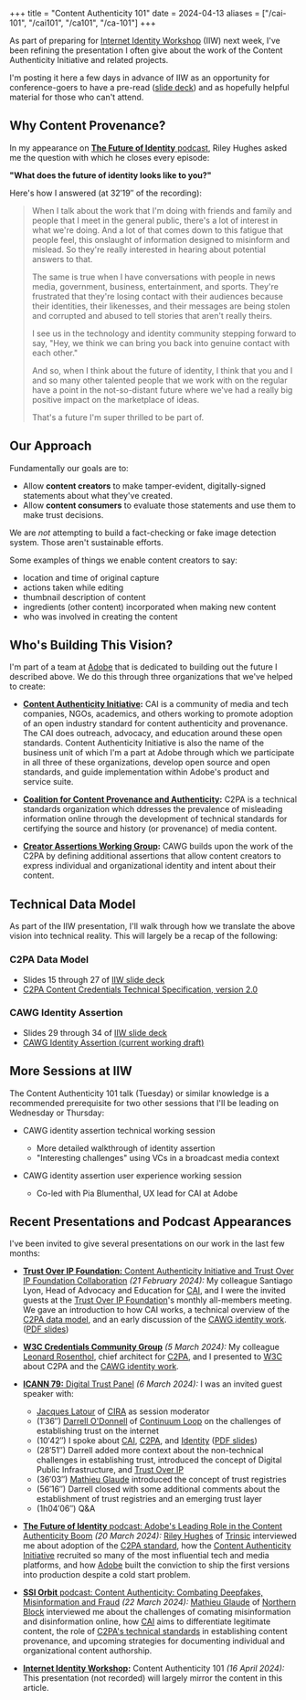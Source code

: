 +++
title = "Content Authenticity 101"
date = 2024-04-13
aliases = ["/cai-101", "/cai101", "/ca101", "/ca-101"]
+++

As part of preparing for [Internet Identity Workshop](https://internetidentityworkshop.com) (IIW) next week, I've been refining the presentation I often give about the work of the Content Authenticity Initiative and related projects.

<!-- more -->

I'm posting it here a few days in advance of IIW as an opportunity for conference-goers to have a pre-read ([slide deck](./2024-04-16-iiw-cai-101.pdf)) and as hopefully helpful material for those who can't attend.

## Why Content Provenance?

In my appearance on [**The Future of Identity** podcast](https://www.buzzsprout.com/2132091/14725496-eric-scouten-adobe-s-leading-role-in-the-content-authenticity-boom), Riley Hughes asked me the question with which he closes every episode:

**"What does the future of identity looks like to you?"**

Here's how I answered (at 32′19″ of the recording):

> When I talk about the work that I'm doing with friends and family and people that I meet in the general public, there's a lot of interest in what we're doing. And a lot of that comes down to this fatigue that people feel, this onslaught of information designed to misinform and mislead. So they're really interested in hearing about potential answers to that.
>
> The same is true when I have conversations with people in news media, government, business, entertainment, and sports. They're frustrated that they're losing contact with their audiences because their identities, their likenesses, and their messages are being stolen and corrupted and abused to tell stories that aren't really theirs.
>
> I see us in the technology and identity community stepping forward to say, "Hey, we think we can bring you back into genuine contact with each other."
>
> And so, when I think about the future of identity, I think that you and I and so many other talented people that we work with on the regular have a point in the not-so-distant future where we've had a really big positive impact on the marketplace of ideas.
>
> That's a future I'm super thrilled to be part of.

## Our Approach

Fundamentally our goals are to:

* Allow **content creators** to make tamper-evident, digitally-signed statements about what they've created.
* Allow **content consumers** to evaluate those statements and use them to make trust decisions.

We are _not_ attempting to build a fact-checking or fake image detection system. Those aren't sustainable efforts.

Some examples of things we enable content creators to say:

* location and time of original capture
* actions taken while editing
* thumbnail description of content
* ingredients (other content) incorporated when making new content
* who was involved in creating the content

## Who's Building This Vision?

I'm part of a team at [Adobe](https://adobe.com) that is dedicated to building out the future I described above. We do this through three organizations that we've helped to create:

* **[Content Authenticity Initiative](https://contentauthenticity.org):** CAI is a community of media and tech companies, NGOs, academics, and others working to promote adoption of an open industry standard for content authenticity and provenance. The CAI does outreach, advocacy, and education around these open standards. Content Authenticity Initiative is also the name of the business unit of which I'm a part at Adobe through which we participate in all three of these organizations, develop open source and open standards, and guide implementation within Adobe's product and service suite.

* **[Coalition for Content Provenance and Authenticity](https://c2pa.org):** C2PA is a technical standards organization which ddresses the prevalence of misleading information online through the development of technical standards for certifying the source and history (or provenance) of media content.

* **[Creator Assertions Working Group](https://creator-assertions.github.io):** CAWG builds upon the work of the C2PA by defining additional assertions that allow content creators to express individual and organizational identity and intent about their content.

## Technical Data Model

As part of the IIW presentation, I'll walk through how we translate the above vision into technical reality. This will largely be a recap of the following:

### C2PA Data Model

* Slides 15 through 27 of [IIW slide deck](./2024-04-16-iiw-cai-101.pdf)
* [C2PA Content Credentials Technical Specification, version 2.0](https://c2pa.org/specifications/specifications/2.0/specs/C2PA_Specification.html)

### CAWG Identity Assertion

* Slides 29 through 34 of [IIW slide deck](./2024-04-16-iiw-cai-101.pdf)
* [CAWG Identity Assertion (current working draft)](https://creator-assertions.github.io/identity/1.x-add-vc-v3/)

## More Sessions at IIW

The Content Authenticity 101 talk (Tuesday) or similar knowledge is a recommended prerequisite for two other sessions that I'll be leading on Wednesday or Thursday:

* CAWG identity assertion technical working session
  * More detailed walkthrough of identity assertion
  * "Interesting challenges" using VCs in a broadcast media context

* CAWG identity assertion user experience working session
  * Co-led with Pia Blumenthal, UX lead for CAI at Adobe

## Recent Presentations and Podcast Appearances

I've been invited to give several presentations on our work in the last few months:

* [**Trust Over IP Foundation:** Content Authenticity Initiative and Trust Over IP Foundation Collaboration](https://www.youtube.com/watch?v=pq_fFHMs7sQ) _(21 February 2024):_ My colleague Santiago Lyon, Head of Advocacy and Education for [CAI](https://contentauthenticity.org), and I were the invited guests at the [Trust Over IP Foundation](https://trustoverip.org)'s monthly all-members meeting. We gave an introduction to how CAI works, a technical overview of the [C2PA data model](https://c2pa.org/specifications/specifications/2.0/specs/C2PA_Specification.html), and an early discussion of the [CAWG identity work](https://creator-assertions.github.io/identity/1.x-add-vc-v3/). ([PDF slides](./2024-02-20-toip.pdf))

* [**W3C Credentials Community Group**](https://w3c-ccg.github.io/meetings/2024-03-05/) _(5 March 2024):_ My colleague [Leonard Rosenthol](https://www.linkedin.com/in/lrosenthol/), chief architect for [C2PA](https://www.linkedin.com/in/lrosenthol/), and I presented to [W3C](https://www.w3.org) about C2PA and the [CAWG identity work](https://creator-assertions.github.io/identity/1.x-add-vc-v3/).

* [**ICANN 79:** Digital Trust Panel](https://icann.zoom.us/rec/play/WT_3H1hiqsNjhETwphfZ0XotRoJ1NwMBdGCdsxVcgo_-UvucGFZ3HrqujbrC33k3DhUa-_1OKzunifs1._3gUlV0p-0ENqQOH?canPlayFromShare=true&from=share_recording_detail&startTime=1709745304000&componentName=rec-play&originRequestUrl=https%3A%2F%2Ficann.zoom.us%2Frec%2Fshare%2FtgQRWJcqsyp0QoTP_oZ3rq5mgqwPCiaWP2BVtGA5k4tOrZPcVZDOHeYx5NMnTQgh.qXXceOvRIMqBxhd0%3FstartTime%3D1709745304000) _(6 March 2024):_ I was an invited guest speaker with:
  * [Jacques Latour](https://www.linkedin.com/in/jacqueslatour/) of [CIRA](https://www.cira.ca) as session moderator
  * (1′36″) [Darrell O'Donnell](https://www.linkedin.com/in/darrellodonnell/) of [Continuum Loop](https://www.continuumloop.com) on the challenges of establishing trust on the internet
  * (10′42″) I spoke about [CAI](https://contentauthenticity.org), [C2PA](https://c2pa.org), and [Identity](https://creator-assertions.github.io/identity/1.x-add-vc-v3/) ([PDF slides](./2024-03-06-icann.pdf))
  * (28′51″) Darrell added more context about the non-technical challenges in establishing trust, introduced the concept of Digital Public Infrastructure, and [Trust Over IP](https://trustoverip.org)
  * (36′03″) [Mathieu Glaude](https://www.linkedin.com/in/mathieuglaude/) introduced the concept of trust registries
  * (56′16″) Darrell closed with some additional comments about the establishment of trust registries and an emerging trust layer
  * (1h04′06″) Q&A

* [**The Future of Identity** podcast: Adobe's Leading Role in the Content Authenticity Boom](https://www.buzzsprout.com/2132091/14725496-eric-scouten-adobe-s-leading-role-in-the-content-authenticity-boom) _(20 March 2024):_ [Riley Hughes](https://www.linkedin.com/in/rileyparkerhughes/) of [Trinsic](https://trinsic.id) interviewed me about adoption of the [C2PA standard](https://c2pa.org/specifications/specifications/2.0/specs/C2PA_Specification.html), how the [Content Authenticity Initiative](https://contentauthenticity.org) recruited so many of the most influential tech and media platforms, and how [Adobe](https://www.adobe.com/) built the conviction to ship the first versions into production despite a cold start problem.

* [**SSI Orbit** podcast: Content Authenticity: Combating Deepfakes, Misinformation and Fraud](https://www.youtube.com/watch?v=VnovH1Cxz8g) _(22 March 2024):_ [Mathieu Glaude](https://www.linkedin.com/in/mathieuglaude/) of [Northern Block](https://northernblock.io) interviewed me about the challenges of comating misinformation and disinformation online, how [CAI](https://contentauthenticity.org) aims to differentiate legitimate content, the role of [C2PA's technical standards](ttps://c2pa.org/specifications/specifications/2.0/specs/C2PA_Specification.html) in establishing content provenance, and upcoming strategies for documenting individual and organizational content authorship.

* **[Internet Identity Workshop](https://internetidentityworkshop.com):** Content Authenticity 101 _(16 April 2024):_ This presentation (not recorded) will largely mirror the content in this article.
